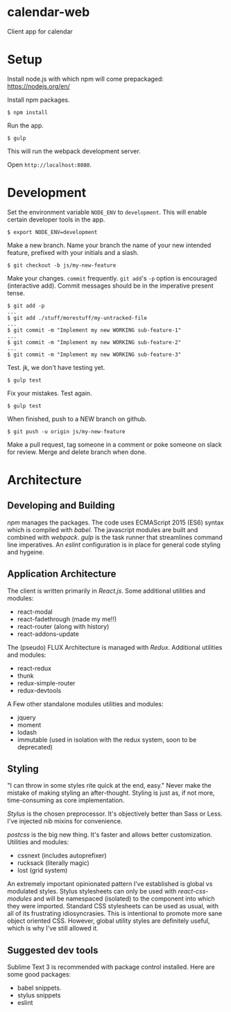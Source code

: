 # calendar-web
Client app for calendar


# Setup

Install node.js with which npm will come prepackaged: https://nodejs.org/en/

Install npm packages.
```
$ npm install
```
Run the app.
```
$ gulp
```

This will run the webpack development server.

Open `http://localhost:8080`.

# Development
Set the environment variable `NODE_ENV` to `development`. This will enable certain developer tools in the app.
```
$ export NODE_ENV=development
```

Make a new branch. Name your branch the name of your new intended feature, prefixed with your initials and a slash.
```
$ git checkout -b js/my-new-feature
```

Make your changes. `commit` frequently. `git add`'s `-p` option is encouraged (interactive add). Commit messages should be in the imperative present tense.
```
$ git add -p
...
$ git add ./stuff/morestuff/my-untracked-file
...
$ git commit -m "Implement my new WORKING sub-feature-1"
...
$ git commit -m "Implement my new WORKING sub-feature-2"
...
$ git commit -m "Implement my new WORKING sub-feature-3"
```

Test. jk, we don't have testing yet.

```
$ gulp test
```

Fix your mistakes. Test again.
```
$ gulp test
```

When finished, push to a NEW branch on github.
```
$ git push -u origin js/my-new-feature
```

Make a pull request, tag someone in a comment or poke someone on slack for review. Merge and delete branch when done.



# Architecture
## Developing and Building 
*npm* manages the packages. The code uses ECMAScript 2015 (ES6) syntax which is compiled with *babel*. The javascript modules are built and combined with *webpack*. *gulp* is the task runner that streamlines command line imperatives. An *eslint* configuration is in place for general code styling and hygeine.



## Application Architecture
The client is written primarily in *React.js*. Some additional utilities and modules:
 - react-modal
 - react-fadethrough (made my me!!)
 - react-router (along with history)
 - react-addons-update

The (pseudo) FLUX Architecture is managed with *Redux*. Additional utilities and modules:
 - react-redux
 - thunk
 - redux-simple-router
 - redux-devtools

A Few other standalone modules utilities and modules:
 - jquery
 - moment
 - lodash
 - immutable (used in isolation with the redux system, soon to be deprecated)


## Styling
"I can throw in some styles rite quick at the end, easy." Never make the mistake of making styling an after-thought. Styling is just as, if not more, time-consuming as core implementation.

*Stylus* is the chosen preprocessor. It's objectively better than Sass or Less. I've injected *nib* mixins for convenience.

*postcss* is the big new thing. It's faster and allows better customization. Utilities and modules:
 - cssnext (includes autoprefixer)
 - rucksack (literally magic)
 - lost (grid system)

An extremely important opinionated pattern I've established is global vs modulated styles. Stylus stylesheets can only be used with *react-css-modules* and will be namespaced (isolated) to the component into which they were imported. Standard CSS stylesheets can be used as usual, with all of its frustrating idiosyncrasies. This is intentional to promote more sane object oriented CSS. However, global utility styles are definitely useful, which is why I've still allowed it.



## Suggested dev tools
Sublime Text 3 is recommended with package control installed. Here are some good packages:
 - babel snippets.
 - stylus snippets
 - eslint



